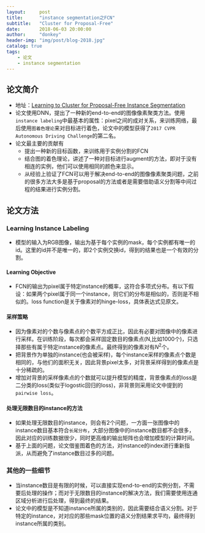 ```yaml
---
layout:     post
title:      "instance segmentation之FCN"
subtitle:   "Cluster for Proposal-Free"
date:       2018-06-03 20:00:00
author:     "donkey"
header-img: "img/post/blog-2018.jpg"
catalog: true
tags:
    - 论文
    - instance segmentation
---
```


## 论文简介
* 地址：[Learning to Cluster for Proposal-Free Instance Segmentation](https://arxiv.org/abs/1803.06459)
* 论文使用DNN，提出了一种新的end-to-end的图像像素聚类方法。使用`instance labeling`中最基本的属性：pixel之间的成对关系，来训练网络，最后使用`图着色理论`来对目标进行着色，论文中的模型获得了`2017 CVPR Autonomous Driving Challenge`的第二名。
* 论文最主要的贡献有
    * 提出一种新的目标函数，来训练用于实例分割的FCN
    * 结合图的着色理论，讲述了一种对目标进行augment的方法，即对于没有相连的实例，他们可以使用相同的颜色来显示。
    * 从经验上验证了FCN可以用于解决end-to-end的图像像素聚类问题，之前的很多方法大多是基于proposal的方法或者是需要借助语义分割等中间过程的结果进行实例分割。


## 论文方法

### Learning Instance Labeling
* 模型的输入为RGB图像，输出为基于每个实例的mask，每个实例都有唯一的id。这里的id并不是唯一的，即2个实例交换id，得到的结果也是一个有效的分割。

#### Learning Objective
* FCN的输出为pixel属于特定instance的概率，这符合多项式分布。有以下假设：如果两个pixel属于同一个instance，则它们的分布是相似的，否则是不相似的。loss function是关于像素对的hinge-loss，具体表达式见原文。

#### 采样策略
* 因为像素对的个数与像素点的个数平方成正比，因此有必要对图像中的像素进行采样。在训练阶段，每次都会采样固定数目的像素点(N,比如1000个)，只选择那些有属于特定instance的像素点。最终得到的像素对有$N^2$个。
* 把背景作为单独的instance(也会被采样)，每个instance采样的像素点个数是相同的，与他们的面积无关，因此背景pixel太多，对背景采样得到的像素点是十分稀疏的。
* 增加对背景的采样像素点的个数就可以提升模型的精度，背景像素点的loss是二分类的loss(类似于logostic回归的loss)，非背景则采用论文中提到的`pairwise loss`。

#### 处理无限数目的instance的方法
* 如果处理无限数目的instance，则会有2个问题，一方面一张图像中的instance数目基本符合`长尾分布`，大部分图像中的instance数目都不会很多，因此对应的训练数据很少，同时更高维的输出矩阵也会增加模型的计算时间。
* 基于上面的问题，论文借鉴图着色的方法，对instance的index进行重新指派，从而避免了instance数目过多的问题。

### 其他的一些细节
* 当instance数目是有限的时候，可以直接实现end-to-end的实例分割，不需要后处理的操作；而对于无限数目的instance的解决方法，我们需要使用连通区域分析进行后处理，得到最终的结果。
* 论文中的模型是不知道instance所属的类别的，因此需要结合语义分割。对于特定的instance，对对应的那些mask位置的语义分割结果求平均，最终得到instance所属的类别。